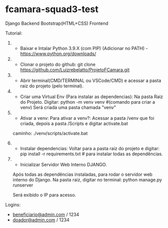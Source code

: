 # fcamara-squad3-test
Django Backend
Bootstrap(HTML+CSS) Frontend

Tutorial:

1) - Baixar e Intalar Python 3.9.X (com PIP) (Adicionar no PATH) - https://www.python.org/downloads/

2) - Clonar o projeto do github:
    git clone https://github.com/Luizrebelatto/ProjetoFCamara.git

3) - Abrir terminal(CMD/TERMINAL ou VSCode/CMD) e acessar a pasta raiz do projeto (pelo terminal).


4) - Criar uma Virtual Env (Para instalar as dependencias):
    Na pasta Raiz do Projeto.
    Digitar:
    python -m venv venv #(comando para criar a venv)
    Será criada uma pasta chamada "venv"

5) - Ativar a venv:
    Para ativar a venv?:
    Acessar a pasta /venv que foi criada, depois a pasta /Scripts     e digitar activate.bat

    caminho: ./venv/scripts/activate.bat

6) - Instalar dependencias:
    Voltar para a pasta raiz do projeto e digitar:
    pip install -r requirements.txt # para instalar todas as     dependências.

7) - Inicializar Servidor Web Interno DJANGO.

    Após todas as dependências instaladas, para rodar o servidor     web interno do Django. 
    Na pasta raiz, digitar no terminal:
        python manage.py runserver

    Será exibido o IP para acesso.

Logins: 

- beneficiario@admin.com / 1234
- doador@admin.com / 1234
